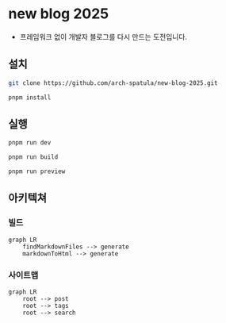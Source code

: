 # new blog 2025

- 프레임워크 없이 개발자 블로그를 다시 만드는 도전입니다.

## 설치

```sh
git clone https://github.com/arch-spatula/new-blog-2025.git
```

```sh
pnpm install
```

## 실행

```sh
pnpm run dev
```

```sh
pnpm run build
```

```sh
pnpm run preview
```

## 아키텍쳐

### 빌드

```mermaid
graph LR
    findMarkdownFiles --> generate
    markdownToHtml --> generate
```

### 사이트맵

```mermaid
graph LR
    root --> post
    root --> tags
    root --> search
```
